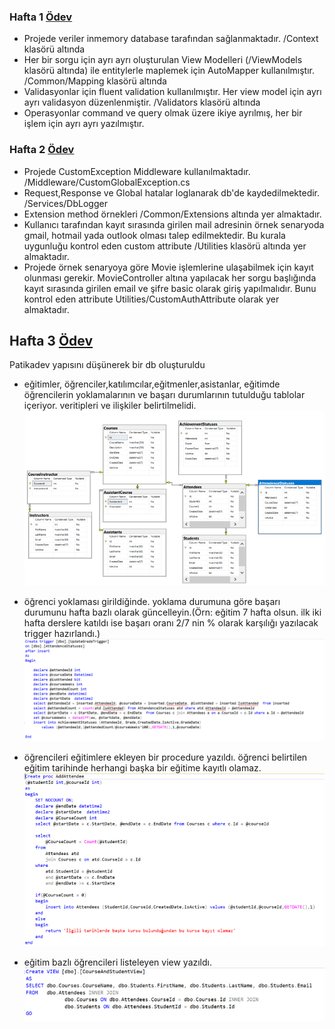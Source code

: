 ### Hafta 1 [Ödev](https://github.com/Patika-dev-Unlu-Co-Net-Bootcamp/MesutEnsarErenogluAssignments/tree/main/UnluCo.Bootcamp.Hafta1.Odev.WebApi)
- Projede veriler inmemory database tarafından sağlanmaktadır. /Context klasörü altında
- Her bir sorgu için ayrı ayrı oluşturulan View Modelleri (/ViewModels klasörü altında) ile entitylerle maplemek için AutoMapper kullanılmıştır. /Common/Mapping klasörü altında
- Validasyonlar için fluent validation kullanılmıştır. Her view model için ayrı ayrı validasyon düzenlenmiştir. /Validators klasörü altında
- Operasyonlar command ve query olmak üzere ikiye ayrılmış, her bir işlem için ayrı ayrı yazılmıştır. 

### Hafta 2 [Ödev](https://github.com/Patika-dev-Unlu-Co-Net-Bootcamp/MesutEnsarErenogluAssignments/tree/main/UnluCo.Bootcamp.Hafta2.Odev)
- Projede CustomException Middleware kullanılmaktadır. /Middleware/CustomGlobalException.cs
- Request,Response ve Global hatalar loglanarak db'de kaydedilmektedir. /Services/DbLogger
- Extension method örnekleri /Common/Extensions altında yer almaktadır.
- Kullanıcı tarafından kayıt sırasında girilen mail adresinin örnek senaryoda gmail, hotmail yada outlook olması talep edilmektedir. Bu kurala uygunluğu kontrol eden custom attribute /Utilities klasörü altında yer almaktadır.
- Projede örnek senaryoya göre Movie işlemlerine ulaşabilmek için kayıt olunması gerekir. MovieController altına yapılacak her sorgu başlığında kayıt sırasında girilen email ve şifre basic olarak giriş yapılmalıdır. Bunu kontrol eden attribute Utilities/CustomAuthAttribute olarak yer almaktadır. 
## Hafta 3 [Ödev](https://github.com/Patika-dev-Unlu-Co-Net-Bootcamp/MesutEnsarErenogluAssignments/tree/main/UnluCo.Bootcamp.Hafta3.Odev)

Patikadev yapısını düşünerek bir db oluşturuldu
- eğitimler, öğrenciler,katılımcılar,eğitmenler,asistanlar, eğitimde öğrencilerin yoklamalarının ve başarı durumlarının tutulduğu tablolar içeriyor.
veritipleri ve ilişkiler belirtilmelidi.
![Diagram](https://github.com/Patika-dev-Unlu-Co-Net-Bootcamp/MesutEnsarErenogluAssignments/blob/main/UnluCo.Bootcamp.Hafta3.Odev/Diagram.PNG)

- öğrenci yoklaması girildiğinde. yoklama durumuna göre başarı durumunu hafta bazlı olarak güncelleyin.(Örn: eğitim 7 hafta olsun. ilk iki hafta derslere katıldı ise başarı oranı 2/7 nin % olarak karşılığı yazılacak trigger hazırlandı.)
![Trigger](https://github.com/Patika-dev-Unlu-Co-Net-Bootcamp/MesutEnsarErenogluAssignments/blob/main/UnluCo.Bootcamp.Hafta3.Odev/Trigger.PNG)

- öğrencileri eğitimlere ekleyen bir procedure yazıldı. öğrenci belirtilen eğitim tarihinde herhangi başka bir eğitime kayıtlı olamaz.
![Stored Procedure](https://github.com/Patika-dev-Unlu-Co-Net-Bootcamp/MesutEnsarErenogluAssignments/blob/main/UnluCo.Bootcamp.Hafta3.Odev/StoredProc.PNG)

- eğitim bazlı öğrencileri listeleyen view yazıldı.
![View](https://github.com/Patika-dev-Unlu-Co-Net-Bootcamp/MesutEnsarErenogluAssignments/blob/main/UnluCo.Bootcamp.Hafta3.Odev/View.PNG)

    

